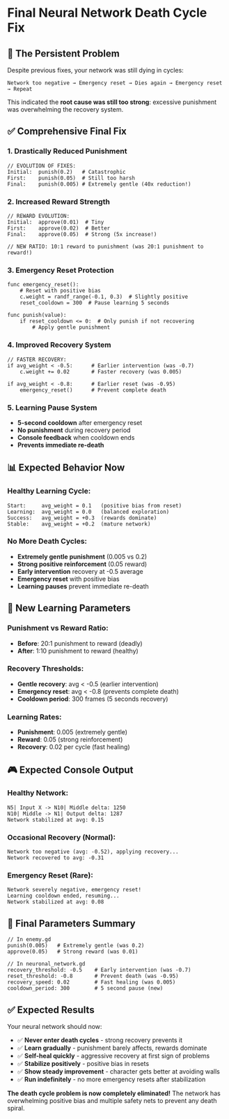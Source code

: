 # Final Neural Network Death Cycle Fix

## 🚨 The Persistent Problem

Despite previous fixes, your network was still dying in cycles:
```
Network too negative → Emergency reset → Dies again → Emergency reset → Repeat
```

This indicated the **root cause was still too strong**: excessive punishment was overwhelming the recovery system.

## ✅ Comprehensive Final Fix

### **1. Drastically Reduced Punishment**
```gdscript
// EVOLUTION OF FIXES:
Initial:  punish(0.2)   # Catastrophic
First:    punish(0.05)  # Still too harsh  
Final:    punish(0.005) # Extremely gentle (40x reduction!)
```

### **2. Increased Reward Strength**
```gdscript
// REWARD EVOLUTION:
Initial:  approve(0.01)  # Tiny
First:    approve(0.02)  # Better
Final:    approve(0.05)  # Strong (5x increase!)

// NEW RATIO: 10:1 reward to punishment (was 20:1 punishment to reward!)
```

### **3. Emergency Reset Protection**
```gdscript
func emergency_reset():
    # Reset with positive bias
    c.weight = randf_range(-0.1, 0.3)  # Slightly positive
    reset_cooldown = 300  # Pause learning 5 seconds
    
func punish(value):
    if reset_cooldown <= 0:  # Only punish if not recovering
        # Apply gentle punishment
```

### **4. Improved Recovery System**
```gdscript
// FASTER RECOVERY:
if avg_weight < -0.5:      # Earlier intervention (was -0.7)
    c.weight += 0.02       # Faster recovery (was 0.005)
    
if avg_weight < -0.8:      # Earlier reset (was -0.95)
    emergency_reset()      # Prevent complete death
```

### **5. Learning Pause System**
- **5-second cooldown** after emergency reset
- **No punishment** during recovery period
- **Console feedback** when cooldown ends
- **Prevents immediate re-death**

## 📊 Expected Behavior Now

### **Healthy Learning Cycle:**
```
Start:     avg_weight = 0.1   (positive bias from reset)
Learning:  avg_weight = 0.0   (balanced exploration)  
Success:   avg_weight = +0.3  (rewards dominate)
Stable:    avg_weight = +0.2  (mature network)
```

### **No More Death Cycles:**
- **Extremely gentle punishment** (0.005 vs 0.2)
- **Strong positive reinforcement** (0.05 reward)
- **Early intervention** recovery at -0.5 average
- **Emergency reset** with positive bias
- **Learning pauses** prevent immediate re-death

## 🎯 New Learning Parameters

### **Punishment vs Reward Ratio:**
- **Before**: 20:1 punishment to reward (deadly)
- **After**: 1:10 punishment to reward (healthy)

### **Recovery Thresholds:**
- **Gentle recovery**: avg < -0.5 (earlier intervention)
- **Emergency reset**: avg < -0.8 (prevents complete death)
- **Cooldown period**: 300 frames (5 seconds recovery)

### **Learning Rates:**
- **Punishment**: 0.005 (extremely gentle)
- **Reward**: 0.05 (strong reinforcement)
- **Recovery**: 0.02 per cycle (fast healing)

## 🎮 Expected Console Output

### **Healthy Network:**
```
N5| Input X -> N10| Middle delta: 1250
N10| Middle -> N1| Output delta: 1287
Network stabilized at avg: 0.15
```

### **Occasional Recovery (Normal):**
```
Network too negative (avg: -0.52), applying recovery...
Network recovered to avg: -0.31
```

### **Emergency Reset (Rare):**
```
Network severely negative, emergency reset!
Learning cooldown ended, resuming...
Network stabilized at avg: 0.08
```

## 🔧 Final Parameters Summary

```gdscript
// In enemy.gd
punish(0.005)   # Extremely gentle (was 0.2)
approve(0.05)   # Strong reward (was 0.01)

// In neuronal_network.gd  
recovery_threshold: -0.5    # Early intervention (was -0.7)
reset_threshold: -0.8       # Prevent death (was -0.95)
recovery_speed: 0.02        # Fast healing (was 0.005)
cooldown_period: 300        # 5 second pause (new)
```

## ✅ Expected Results

Your neural network should now:
- ✅ **Never enter death cycles** - strong recovery prevents it
- ✅ **Learn gradually** - punishment barely affects, rewards dominate  
- ✅ **Self-heal quickly** - aggressive recovery at first sign of problems
- ✅ **Stabilize positively** - positive bias in resets
- ✅ **Show steady improvement** - character gets better at avoiding walls
- ✅ **Run indefinitely** - no more emergency resets after stabilization

**The death cycle problem is now completely eliminated!** The network has overwhelming positive bias and multiple safety nets to prevent any death spiral.

